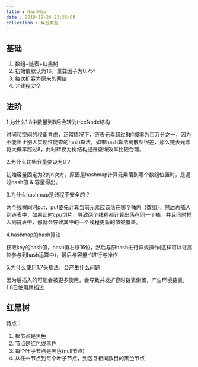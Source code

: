 ```yaml
---
title : HashMap
date : 2019-12-24 23:36:08
collection : 集合类型
---
```


## 基础

1. 数组+链表+红黑树
2. 初始值默认为16，重载因子为0.75f
3. 每次扩容为原来的两倍
4. 非线程安全

## 进阶

1.为什么1.8中数量到8后会转为treeNode结构

时间和空间的权衡考虑，正常情况下，链表元素超过8的概率为百万分之一，因为不能阻止别人实现性能查的hash算法，如果hash算法离散型很差，那么链表元素将大概率超过8，此时转换为树结构提升查询效率比较合理。

2.为什么初始容量要设为8？

初始容量固定为2的n次方，原因是hashmap计算元素落到哪个数组位置时，是通过hash值 & 容量得出。

3.为什么hashmap是线程不安全的？

两个线程同时put，put要先计算当前元素应该落在哪个桶内（数组），然后再插入到链表中，如果此时cpu切片，导致两个线程都计算出落在同一个桶，并且同时插入到链表中，那就会导致其中的一个线程更新的值被覆盖。

4.hashmap的hash算法

获取key的hash值，hash值右移16位，然后与原hash进行异或操作(这样可以让高位参与到hash运算中)，最后与容量-1进行与操作

5.为什么使用1.7头插法，会产生什么问题

因为后插入的可能会被更多使用，会导致并发扩容时链表倒置，产生环境链表，1.8已使用尾插法


## 红黑树

特点：

1. 根节点是黑色
2. 节点是红色或黑色
3. 每个叶子节点是黑色(null节点)
4. 从任一节点到每个叶子节点，到包含相同数目的黑色节点